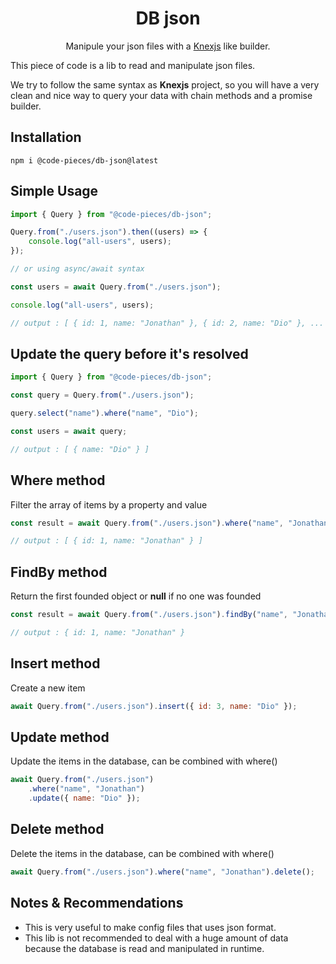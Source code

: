 <div align="center">

# DB json

Manipule your json files with a [Knexjs](http://knexjs.org/) like builder.

</div>

This piece of code is a lib to read and manipulate json files.

We try to follow the same syntax as **Knexjs** project, so you will have a very clean and nice way to query your data with chain methods and a promise builder.

## Installation

```shell
npm i @code-pieces/db-json@latest
```

## Simple Usage

```js
import { Query } from "@code-pieces/db-json";

Query.from("./users.json").then((users) => {
    console.log("all-users", users);
});

// or using async/await syntax

const users = await Query.from("./users.json");

console.log("all-users", users);

// output : [ { id: 1, name: "Jonathan" }, { id: 2, name: "Dio" }, ... ]
```

## Update the query before it's resolved

```js
import { Query } from "@code-pieces/db-json";

const query = Query.from("./users.json");

query.select("name").where("name", "Dio");

const users = await query;

// output : [ { name: "Dio" } ]
```

## Where method

Filter the array of items by a property and value

```js
const result = await Query.from("./users.json").where("name", "Jonathan");

// output : [ { id: 1, name: "Jonathan" } ]
```

## FindBy method

Return the first founded object or **null** if no one was founded

```js
const result = await Query.from("./users.json").findBy("name", "Jonathan");

// output : { id: 1, name: "Jonathan" }
```

## Insert method

Create a new item

```js
await Query.from("./users.json").insert({ id: 3, name: "Dio" });
```

## Update method

Update the items in the database, can be combined with where()

```js
await Query.from("./users.json")
    .where("name", "Jonathan")
    .update({ name: "Dio" });
```

## Delete method

Delete the items in the database, can be combined with where()

```js
await Query.from("./users.json").where("name", "Jonathan").delete();
```

## Notes & Recommendations

-   This is very useful to make config files that uses json format.
-   This lib is not recommended to deal with a huge amount of data because the database is read and manipulated in runtime.
